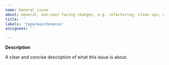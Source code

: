 ```yaml
---
name: General issue
about: General, non-user facing changes, e.g. refactoring, clean ups, etc.
title: ''
labels: 'type/maintenance'
assignees: ''

---
```


**Description**

A clear and concise description of what this issue is about.
